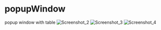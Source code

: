 # popupWindow
popup window with table
![Screenshot_2](https://user-images.githubusercontent.com/83124472/133634452-715ed8c2-d9ae-4be0-84fa-8a5efd070e7d.png)
![Screenshot_3](https://user-images.githubusercontent.com/83124472/133634548-57452e40-f60a-43ae-9ed3-f11476208bcc.png)
![Screenshot_4](https://user-images.githubusercontent.com/83124472/133634563-0f32f03f-8fa1-4d2c-82be-32115ff49620.png)
